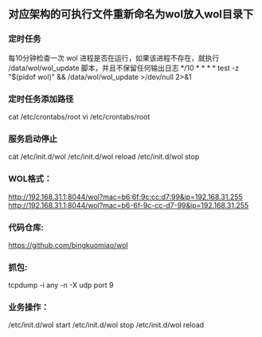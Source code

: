## 对应架构的可执行文件重新命名为wol放入wol目录下
### 定时任务
每10分钟检查一次 wol 进程是否在运行，如果该进程不存在，就执行 /data/wol/wol_update 脚本，并且不保留任何输出日志
*/10 * * * * test -z "$(pidof wol)" && /data/wol/wol_update >/dev/null 2>&1
### 定时任务添加路径
cat /etc/crontabs/root 
vi /etc/crontabs/root
### 服务启动停止
cat /etc/init.d/wol
/etc/init.d/wol reload
/etc/init.d/wol stop
### WOL格式：
http://192.168.31.1:8044/wol?mac=b6:6f:9c:cc:d7:99&ip=192.168.31.255
http://192.168.31.1:8044/wol?mac=b6-6f-9c-cc-d7-99&ip=192.168.31.255
### 代码仓库:
https://github.com/bingkuomiao/wol
### 抓包:
tcpdump -i any -n -X udp port 9
### 业务操作：
/etc/init.d/wol start
/etc/init.d/wol stop
/etc/init.d/wol reload
